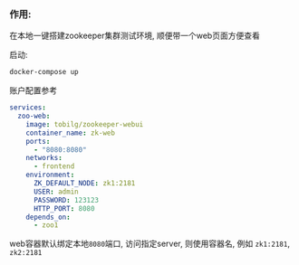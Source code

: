 ### 作用:

在本地一键搭建zookeeper集群测试环境, 顺便带一个web页面方便查看

启动:

```bash
docker-compose up
```

账户配置参考

```yml
services:
  zoo-web:
    image: tobilg/zookeeper-webui
    container_name: zk-web
    ports:
      - "8080:8080"
    networks:
      - frontend
    environment:
      ZK_DEFAULT_NODE: zk1:2181
      USER: admin
      PASSWORD: 123123
      HTTP_PORT: 8080
    depends_on: 
      - zoo1
```

web容器默认绑定本地`8080`端口, 访问指定server, 则使用容器名, 例如 `zk1:2181`, `zk2:2181`